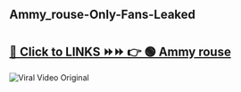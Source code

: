 
 ## Ammy_rouse-Only-Fans-Leaked

# <h2><a href="https://clipsfans.com/Ammy_rouse&ref=git">🔗 Click to LINKS ⏩⏩ 👉 🟢 Ammy rouse </a></h2>

<a href="https://clipsfans.com/Ammy_rouse&ref=git" rel="nofollow" data-target="animated-image.originalLink"><img src="https://i.ibb.co.com/xMMVF88/686577567.gif" alt="Viral Video Original" style="max-width: 100%; display: inline-block;" data-target="animated-image.originalImage"></a>
